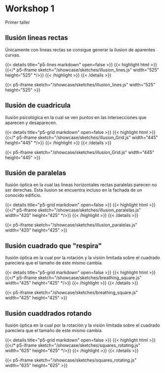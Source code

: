 # Workshop 1

Primer taller

## Ilusión lineas rectas

Únicamente con lineas rectas se consigue generar la ilusion de aparentes curvas.

{{< details title="p5-lines markdown" open=false >}}
{{< highlight html >}}
{{</* p5-iframe sketch="/showcase/sketches/illusion_lines.js" width="525" height="525" */>}}
{{< /highlight >}}
{{< /details >}}

{{< p5-iframe sketch="/showcase/sketches/illusion_lines.js" width="525" height="525" >}}

## Ilusión de cuadricula

Ilusión psicológica en la cual se ven puntos en las intersecciones que aparecen y desaparecen.

{{< details title="p5-grid markdown" open=false >}}
{{< highlight html >}}
{{</* p5-iframe sketch="/showcase/sketches/illusion_Grid.js" width="445" height="445" */>}}
{{< /highlight >}}
{{< /details >}}

{{< p5-iframe sketch="/showcase/sketches/illusion_Grid.js" width="445" height="445" >}}

## Ilusión de paralelas

Ilusión óptica en la cual las lineas horizontales rectas paralelas parecen no ser derechas.
Esta ilusion se encuentra incluso en la fachada de un conocido edificio.

{{< details title="p5-grid markdown" open=false >}}
{{< highlight html >}}
{{</* p5-iframe sketch="/showcase/sketches/illusion_paralelas.js" width="420" height="425" */>}}
{{< /highlight >}}
{{< /details >}}

{{< p5-iframe sketch="/showcase/sketches/illusion_paralelas.js" width="420" height="425" >}}

## Ilusión cuadrado que "respira"

Ilusión óptica en la cual por la rotación y la visión limitada sobre el cuadrado pareciera que el tamaño de este mismo cambia.

{{< details title="p5-grid markdown" open=false >}}
{{< highlight html >}}
{{</* p5-iframe sketch="/showcase/sketches/breathing_square.js" width="425" height="425" */>}}
{{< /highlight >}}
{{< /details >}}

{{< p5-iframe sketch="/showcase/sketches/breathing_square.js" width="425" height="425" >}}

## Ilusión cuaddrados rotando

Ilusión óptica en la cual por la rotación y la visión limitada sobre el cuadrado pareciera que el tamaño de este mismo cambia.

{{< details title="p5-grid markdown" open=false >}}
{{< highlight html >}}
{{</* p5-iframe sketch="/showcase/sketches/squares_rotating.js" width="625" height="625" */>}}
{{< /highlight >}}
{{< /details >}}

{{< p5-iframe sketch="/showcase/sketches/squares_rotating.js" width="625" height="625" >}}

